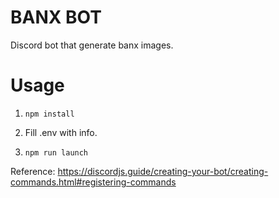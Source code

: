 # BANX BOT

Discord bot that generate banx images.

# Usage

1) ``` npm install ```

2) Fill .env with info.

3) ``` npm run launch ```

Reference: https://discordjs.guide/creating-your-bot/creating-commands.html#registering-commands